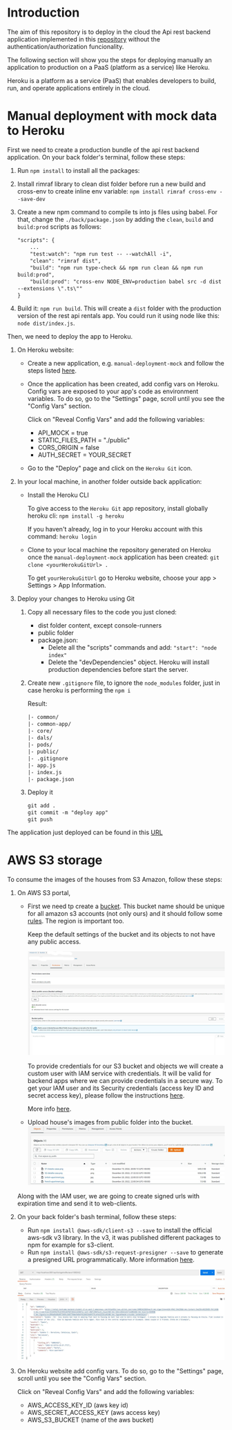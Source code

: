 # Introduction
The aim of this repository is to deploy in the cloud the Api rest backend application implemented in this [repository](https://github.com/monicacrespo/bootcamp-backend-student-rest-api-rentals) without the authentication/authorization funcionality. 

The following section will show you the steps for deploying manually an application to production on a PaaS (platform as a service) like Heroku.

Heroku is a platform as a service (PaaS) that enables developers to build, run, and operate applications entirely in the cloud.

# Manual deployment with mock data to Heroku
First we need to create a production bundle of the api rest backend application.
On your back folder's terminal, follow these steps: 

1. Run `npm install` to install all the packages:
2. Install rimraf library to clean dist folder before run a new build and cross-env to create inline env variable: `npm install rimraf cross-env --save-dev`
3. Create a new npm command to compile ts into js files using babel. For that, change the `./back/package.json` by adding the `clean`, `build` and `build:prod` scripts as follows:

    ```
    "scripts": {
        ...
        "test:watch": "npm run test -- --watchAll -i",
        "clean": "rimraf dist",
        "build": "npm run type-check && npm run clean && npm run build:prod",
        "build:prod": "cross-env NODE_ENV=production babel src -d dist --extensions \".ts\""
    }
    ```

4. Build it: `npm run build`. This will create a `dist` folder with the  production version of the rest api rentals app. You could run it using node like this: `node dist/index.js`.
	
Then, we need to deploy the app to Heroku.
1. On Heroku website:
    * Create a new application, e.g. `manual-deployment-mock` and follow the steps listed [here](https://github.com/Lemoncode/bootcamp-backend/tree/main/00-stack-documental/05-cloud/02-deploy/02-manual-heroku-deploy).

    * Once the application has been created, add config vars on Heroku. Config vars are exposed to your app's code as environment variables. To do so, go to the "Settings" page, scroll until you see the "Config Vars" section. 
    
        Click on "Reveal Config Vars" and add the following variables:
 	    - API_MOCK = true
    	- STATIC_FILES_PATH = "./public"
    	- CORS_ORIGIN = false
    	- AUTH_SECRET = YOUR_SECRET
    
    * Go to the "Deploy" page and click on the `Heroku Git` icon.

2. In your local machine, in another folder outside back application:
    * Install the Heroku CLI

        To give access to the `Heroku Git` app repository, install globally heroku cli: `npm install -g heroku`

        If you haven't already, log in to your Heroku account with this command: `heroku login`

    * Clone to your local machine the repository generated on Heroku once the `manual-deployment-mock` application has been created: `git clone <yourHerokuGitUrl> .`

        To get `yourHerokuGitUrl` go to Heroku website, choose your app > Settings > App Information.

3. Deploy your changes to Heroku using Git
    1. Copy all necessary files to the code you just cloned:
		* dist folder content, except console-runners
		* public folder
		* package.json:
            - Delete all the "scripts" commands and add: `"start": "node index"`
            - Delete the "devDependencies" object. Heroku will install production dependencies before start the server.
	
	2. Create new `.gitignore` file, to ignore the `node_modules` folder, just in case heroku is performing the `npm i`

        Result:
        ```
        |- common/
        |- common-app/
        |- core/
        |- dals/
        |- pods/
        |- public/
        |- .gitignore
        |- app.js
        |- index.js
        |- package.json
        ```
    2. Deploy it
        ```
        git add .
        git commit -m "deploy app"
        git push
        ```

The application just deployed can be found in this [URL](https://rental-manual-deployment-mock.herokuapp.com/api/listingsAndReviews)

# AWS S3 storage
To consume the images of the houses from S3 Amazon, follow these steps:
1. On AWS S3 portal, 
    * First we need tp create a [bucket](https://docs.aws.amazon.com/AmazonS3/latest/userguide/creating-bucket.html). This bucket name should be unique for all amazon s3 accounts (not only ours) and it should follow some [rules](https://docs.aws.amazon.com/AmazonS3/latest/userguide/bucketnamingrules.html). The region is important too.

        Keep the default settings of the bucket and its objects to not have any public access.
 
        ![S3BucketPermissions](readme-resources/AWS_S3_Bucket_Permissions.JPG)

        To provide credentials for our S3 bucket and objects we will create a custom user with IAM service with credentials. It will be valid for backend apps where we can provide credentials in a secure way. To get your IAM user and its Security credentials (access key ID and secret access key), please follow the instructions [here](https://docs.aws.amazon.com/sdk-for-go/v1/developer-guide/setting-up.html).

        More info [here]( https://github.com/Lemoncode/bootcamp-backend/tree/main/00-stack-documental/05-cloud/01-storage/02-s3-portal).

    * Upload house's images from public folder into the bucket.
        ![S3Bucket](readme-resources/AWS_S3_Objects_Bucket.JPG)

    Along with the IAM user, we are going to create signed urls with expiration time and send it to web-clients.

2. On your back folder's bash terminal, follow these steps:
    * Run `npm install @aws-sdk/client-s3 --save` to install the official aws-sdk v3 library. In the v3, it was published different packages to npm for example for s3-client.
    * Run `npm install @aws-sdk/s3-request-presigner --save` to generate a presigned URL programmatically. More information [here](https://docs.aws.amazon.com/sdk-for-go/v1/developer-guide/s3-example-presigned-urls.html).

     ![SignedListingUrl](readme-resources/presigned_listing_url.JPG)
 
3. On Heroku website add config vars. To do so, go to the "Settings" page, scroll until you see the "Config Vars" section. 
    
    Click on "Reveal Config Vars" and add the following variables:
    - AWS_ACCESS_KEY_ID (aws key id)
    - AWS_SECRET_ACCESS_KEY (aws access key)
    - AWS_S3_BUCKET (name of the aws bucket)